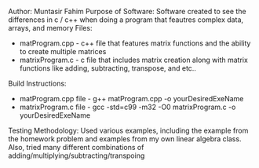 Author: Muntasir Fahim
Purpose of Software:
    Software created to see the differences in c / c++ when doing a program that feautres complex data, arrays, and memory
Files: 
* matProgram.cpp - c++ file that features matrix functions and the ability to create multiple matrices
* matrixProgram.c - c file that includes matrix creation along with matrix functions like adding, subtracting, transpose, and etc..

Build Instructions: 
* matProgram.cpp file - g++ matProgram.cpp -o yourDesiredExeName
* matrixProgram.c file - gcc -std=c99 -m32 -O0 matrixProgram.c -o yourDesiredExeName

Testing Methodology: 
    Used various examples, including the example from the homework problem and examples from my own linear algebra class. Also, tried many different combinations of adding/multiplying/subtracting/transpoing
